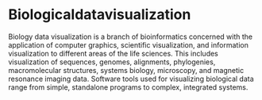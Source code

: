 # Biologicaldatavisualization
Biology data visualization is a branch of bioinformatics concerned with the application of computer graphics, scientific visualization, and information visualization to different areas of the life sciences. This includes visualization of sequences, genomes, alignments, phylogenies, macromolecular structures, systems biology, microscopy, and magnetic resonance imaging data. Software tools used for visualizing biological data range from simple, standalone programs to complex, integrated systems. 
